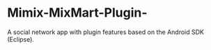 # Mimix-MixMart-Plugin-
A social network app with plugin features based on the Android SDK (Eclipse).
